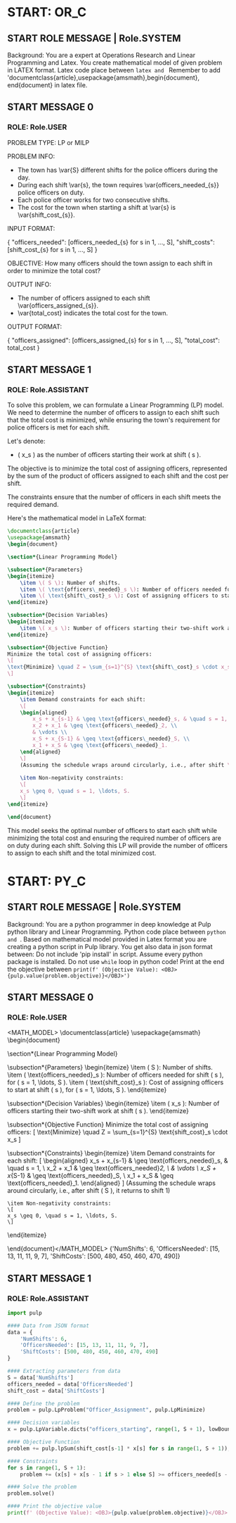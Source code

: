 # START: OR_C 
## START ROLE MESSAGE | Role.SYSTEM 
Background: You are a expert at Operations Research and Linear Programming and Latex. You create mathematical model of given problem in LATEX format. Latex code place between ```latex and ``` Remember to add 'documentclass{article},usepackage{amsmath},begin{document}, end{document} in latex file. 
## START MESSAGE 0 
### ROLE: Role.USER
<DESCRIPTION>
PROBLEM TYPE: LP or MILP

PROBLEM INFO:

- The town has \var{S} different shifts for the police officers during the day.
- During each shift \var{s}, the town requires \var{officers_needed_{s}} police officers on duty.
- Each police officer works for two consecutive shifts.
- The cost for the town when starting a shift at \var{s} is \var{shift_cost_{s}}.

INPUT FORMAT: 

{
    "officers_needed": [officers_needed_{s} for s in 1, ..., S],
    "shift_costs": [shift_cost_{s} for s in 1, ..., S]
}

OBJECTIVE: How many officers should the town assign to each shift in order to minimize the total cost?

OUTPUT INFO:

- The number of officers assigned to each shift \var{officers_assigned_{s}}.
- \var{total_cost} indicates the total cost for the town.

OUTPUT FORMAT:

{
    "officers_assigned": [officers_assigned_{s} for s in 1, ..., S],
    "total_cost": total_cost
}
</DESCRIPTION>


## START MESSAGE 1 
### ROLE: Role.ASSISTANT
To solve this problem, we can formulate a Linear Programming (LP) model. We need to determine the number of officers to assign to each shift such that the total cost is minimized, while ensuring the town's requirement for police officers is met for each shift.

Let's denote:
- \( x_s \) as the number of officers starting their work at shift \( s \).

The objective is to minimize the total cost of assigning officers, represented by the sum of the product of officers assigned to each shift and the cost per shift.

The constraints ensure that the number of officers in each shift meets the required demand.

Here's the mathematical model in LaTeX format:

```latex
\documentclass{article}
\usepackage{amsmath}
\begin{document}

\section*{Linear Programming Model}

\subsection*{Parameters}
\begin{itemize}
    \item \( S \): Number of shifts.
    \item \( \text{officers\_needed}_s \): Number of officers needed for shift \( s \), for \( s = 1, \ldots, S \).
    \item \( \text{shift\_cost}_s \): Cost of assigning officers to start at shift \( s \), for \( s = 1, \ldots, S \).
\end{itemize}

\subsection*{Decision Variables}
\begin{itemize}
    \item \( x_s \): Number of officers starting their two-shift work at shift \( s \).
\end{itemize}

\subsection*{Objective Function}
Minimize the total cost of assigning officers:
\[
\text{Minimize} \quad Z = \sum_{s=1}^{S} \text{shift\_cost}_s \cdot x_s
\]

\subsection*{Constraints}
\begin{itemize}
    \item Demand constraints for each shift:
    \[
    \begin{aligned}
        x_s + x_{s-1} & \geq \text{officers\_needed}_s, & \quad s = 1, \\
        x_2 + x_1 & \geq \text{officers\_needed}_2, \\
        & \vdots \\
        x_S + x_{S-1} & \geq \text{officers\_needed}_S, \\
        x_1 + x_S & \geq \text{officers\_needed}_1. 
    \end{aligned}
    \]
    (Assuming the schedule wraps around circularly, i.e., after shift \( S \), it returns to shift 1)
    
    \item Non-negativity constraints:
    \[
    x_s \geq 0, \quad s = 1, \ldots, S.
    \]
\end{itemize}

\end{document}
```

This model seeks the optimal number of officers to start each shift while minimizing the total cost and ensuring the required number of officers are on duty during each shift. Solving this LP will provide the number of officers to assign to each shift and the total minimized cost.

# START: PY_C 
## START ROLE MESSAGE | Role.SYSTEM 
Background: You are a python programmer in deep knowledge at Pulp python library and Linear Programming. Python code place between ```python and ```. Based on mathematical model provided in Latex format you are creating a python script in Pulp library. You get also data in json format between: <DATA></DATA> Do not include 'pip install' in script. Assume every python package is installed. Do not use `while` loop in python code! Print at the end the objective between <OBJ></OBJ> `print(f' (Objective Value): <OBJ>{pulp.value(problem.objective)}</OBJ>')` 
## START MESSAGE 0 
### ROLE: Role.USER
<MATH_MODEL>
\documentclass{article}
\usepackage{amsmath}
\begin{document}

\section*{Linear Programming Model}

\subsection*{Parameters}
\begin{itemize}
    \item \( S \): Number of shifts.
    \item \( \text{officers\_needed}_s \): Number of officers needed for shift \( s \), for \( s = 1, \ldots, S \).
    \item \( \text{shift\_cost}_s \): Cost of assigning officers to start at shift \( s \), for \( s = 1, \ldots, S \).
\end{itemize}

\subsection*{Decision Variables}
\begin{itemize}
    \item \( x_s \): Number of officers starting their two-shift work at shift \( s \).
\end{itemize}

\subsection*{Objective Function}
Minimize the total cost of assigning officers:
\[
\text{Minimize} \quad Z = \sum_{s=1}^{S} \text{shift\_cost}_s \cdot x_s
\]

\subsection*{Constraints}
\begin{itemize}
    \item Demand constraints for each shift:
    \[
    \begin{aligned}
        x_s + x_{s-1} & \geq \text{officers\_needed}_s, & \quad s = 1, \\
        x_2 + x_1 & \geq \text{officers\_needed}_2, \\
        & \vdots \\
        x_S + x_{S-1} & \geq \text{officers\_needed}_S, \\
        x_1 + x_S & \geq \text{officers\_needed}_1. 
    \end{aligned}
    \]
    (Assuming the schedule wraps around circularly, i.e., after shift \( S \), it returns to shift 1)
    
    \item Non-negativity constraints:
    \[
    x_s \geq 0, \quad s = 1, \ldots, S.
    \]
\end{itemize}

\end{document}</MATH_MODEL>
<DATA>
{'NumShifts': 6, 'OfficersNeeded': [15, 13, 11, 11, 9, 7], 'ShiftCosts': [500, 480, 450, 460, 470, 490]}</DATA>


## START MESSAGE 1 
### ROLE: Role.ASSISTANT
```python
import pulp

#### Data from JSON format
data = {
    'NumShifts': 6,
    'OfficersNeeded': [15, 13, 11, 11, 9, 7],
    'ShiftCosts': [500, 480, 450, 460, 470, 490]
}

#### Extracting parameters from data
S = data['NumShifts']
officers_needed = data['OfficersNeeded']
shift_cost = data['ShiftCosts']

#### Define the problem
problem = pulp.LpProblem("Officer_Assignment", pulp.LpMinimize)

#### Decision variables
x = pulp.LpVariable.dicts("officers_starting", range(1, S + 1), lowBound=0, cat='Continuous')

#### Objective Function
problem += pulp.lpSum(shift_cost[s-1] * x[s] for s in range(1, S + 1)), "Total_Cost"

#### Constraints
for s in range(1, S + 1):
    problem += (x[s] + x[s - 1 if s > 1 else S] >= officers_needed[s - 1]), f"Demand_Constraint_{s}"

#### Solve the problem
problem.solve()

#### Print the objective value
print(f' (Objective Value): <OBJ>{pulp.value(problem.objective)}</OBJ>')
```

